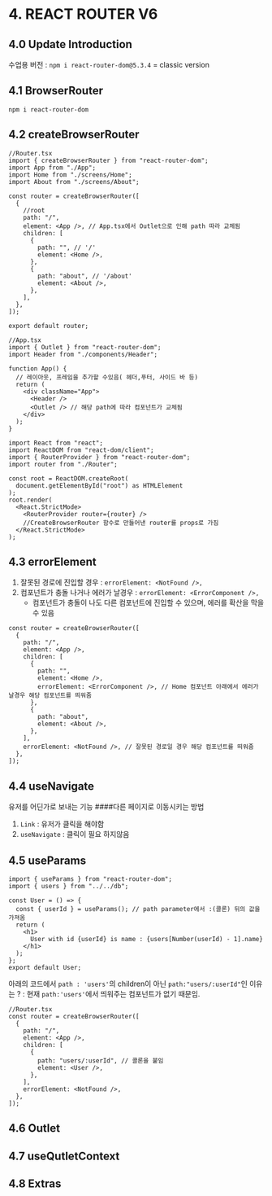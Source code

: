 # 4. REACT ROUTER V6

## 4.0 Update Introduction

수업용 버전 : `npm i react-router-dom@5.3.4` = classic version

## 4.1 BrowserRouter

`npm i react-router-dom`

## 4.2 createBrowserRouter

```tsx
//Router.tsx
import { createBrowserRouter } from "react-router-dom";
import App from "./App";
import Home from "./screens/Home";
import About from "./screens/About";

const router = createBrowserRouter([
  {
    //root
    path: "/",
    element: <App />, // App.tsx에서 Outlet으로 인해 path 따라 교체됨
    children: [
      {
        path: "", // '/'
        element: <Home />,
      },
      {
        path: "about", // '/about'
        element: <About />,
      },
    ],
  },
]);

export default router;
```

```tsx
//App.tsx
import { Outlet } from "react-router-dom";
import Header from "./components/Header";

function App() {
  // 레이아웃, 프레임을 추가할 수있음( 헤더,푸터, 사이드 바 등)
  return (
    <div className="App">
      <Header />
      <Outlet /> // 해당 path에 따라 컴포넌트가 교체됨
    </div>
  );
}
```

```tsx
import React from "react";
import ReactDOM from "react-dom/client";
import { RouterProvider } from "react-router-dom";
import router from "./Router";

const root = ReactDOM.createRoot(
  document.getElementById("root") as HTMLElement
);
root.render(
  <React.StrictMode>
    <RouterProvider router={router} />
    //CreateBrowserRouter 함수로 만들어낸 router를 props로 가짐
  </React.StrictMode>
);
```

## 4.3 errorElement

1. 잘못된 경로에 진입할 경우 : `errorElement: <NotFound />,`
2. 컴포넌트가 충돌 나거나 에러가 날경우 : `errorElement: <ErrorComponent />,`
   - 컴포넌트가 충돌이 나도 다른 컴포넌트에 진입할 수 있으며, 에러를 확산을 막을 수 있음

```tsx
const router = createBrowserRouter([
  {
    path: "/",
    element: <App />,
    children: [
      {
        path: "",
        element: <Home />,
        errorElement: <ErrorComponent />, // Home 컴포넌트 아래에서 에러가 날경우 해당 컴포넌트를 띄워줌
      },
      {
        path: "about",
        element: <About />,
      },
    ],
    errorElement: <NotFound />, // 잘못된 경로일 경우 해당 컴포넌트를 띄워줌
  },
]);
```

## 4.4 useNavigate

유저를 어딘가로 보내는 기능 ####다른 페이지로 이동시키는 방법

1. `Link` : 유저가 클릭을 해야함
2. `useNavigate` : 클릭이 필요 하지않음

## 4.5 useParams

```tsx
import { useParams } from "react-router-dom";
import { users } from "../../db";

const User = () => {
  const { userId } = useParams(); // path parameter에서 :(콜론) 뒤의 값을 가져옴
  return (
    <h1>
      User with id {userId} is name : {users[Number(userId) - 1].name}
    </h1>
  );
};
export default User;
```

아래의 코드에서 `path : 'users'`의 children이 아닌 `path:"users/:userId"`인 이유는 ?
: 현재 `path:'users'`에서 띄워주는 컴포넌트가 없기 때문임.

```tsx
//Router.tsx
const router = createBrowserRouter([
  {
    path: "/",
    element: <App />,
    children: [
      {
        path: "users/:userId", // 콜론을 붙임
        element: <User />,
      },
    ],
    errorElement: <NotFound />,
  },
]);
```

## 4.6 Outlet

## 4.7 useQutletContext

## 4.8 Extras
